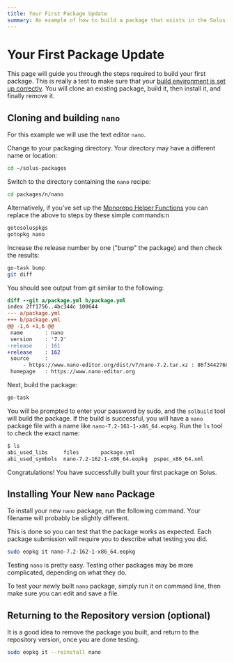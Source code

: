 ```yaml
---
title: Your First Package Update
summary: An example of how to build a package that exists in the Solus repos for new packagers.
---
```


# Your First Package Update

This page will guide you through the steps required to build your first package. This is really a test to make sure that your [build environment is set up correctly](docs/packaging/prepare-for-packaging.md). You will clone an existing package, build it, then install it, and finally remove it.

## Cloning and building `nano`

For this example we will use the text editor `nano`.

Change to your packaging directory. Your directory may have a different name or location:

```bash
cd ~/solus-packages
```

Switch to the directory containing the `nano` recipe:

```bash
cd packages/n/nano
```

Alternatively, if you've set up the [Monorepo Helper Functions](/docs/packaging/prepare-for-packaging#set-up-repository-helper-functions-optional) you can replace the above to steps by these simple commands:n

```bash
gotosoluspkgs
gotopkg nano
```

Increase the release number by one ("bump" the package) and then check the results:

```bash
go-task bump
git diff
```

You should see output from git similar to the following:

```diff
diff --git a/package.yml b/package.yml
index 2ff1756..4bc344c 100644
--- a/package.yml
+++ b/package.yml
@@ -1,6 +1,6 @@
 name       : nano
 version    : '7.2'
-release    : 161
+release    : 162
 source     :
     - https://www.nano-editor.org/dist/v7/nano-7.2.tar.xz : 86f3442768bd2873cec693f83cdf80b4b444ad3cc14760b74361474fc87a4526
 homepage   : https://www.nano-editor.org
```

Next, build the package:

```bash
go-task
```

You will be prompted to enter your password by sudo, and the `solbuild` tool will build the package.
If the build is successful, you will have a `nano` package file with a name like `nano-7.2-161-1-x86_64.eopkg`. Run the `ls` tool to check the exact name:

```bash
$ ls
abi_used_libs     files       package.yml
abi_used_symbols  nano-7.2-162-1-x86_64.eopkg  pspec_x86_64.xml
```

Congratulations! You have successfully built your first package on Solus.

## Installing Your New `nano` Package

To install your new `nano` package, run the following command. Your filename will probably be slightly different.

This is done so you can test that the package works as expected. Each package submission will require you to describe what testing you did.

```bash
sudo eopkg it nano-7.2-162-1-x86_64.eopkg
```

Testing `nano` is pretty easy. Testing other packages may be more complicated, depending on what they do.

To test your newly built `nano` package, simply run it on command line, then make sure you can edit and save a file.

## Returning to the Repository version (optional)

It is a good idea to remove the package you built, and return to the repository version, once you are done testing.

```bash
sudo eopkg it --reinstall nano
```
